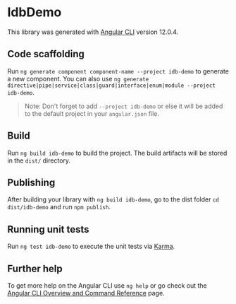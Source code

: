 # IdbDemo

This library was generated with [Angular CLI](https://github.com/angular/angular-cli) version 12.0.4.

## Code scaffolding

Run `ng generate component component-name --project idb-demo` to generate a new component. You can also use `ng generate directive|pipe|service|class|guard|interface|enum|module --project idb-demo`.
> Note: Don't forget to add `--project idb-demo` or else it will be added to the default project in your `angular.json` file. 

## Build

Run `ng build idb-demo` to build the project. The build artifacts will be stored in the `dist/` directory.

## Publishing

After building your library with `ng build idb-demo`, go to the dist folder `cd dist/idb-demo` and run `npm publish`.

## Running unit tests

Run `ng test idb-demo` to execute the unit tests via [Karma](https://karma-runner.github.io).

## Further help

To get more help on the Angular CLI use `ng help` or go check out the [Angular CLI Overview and Command Reference](https://angular.io/cli) page.
